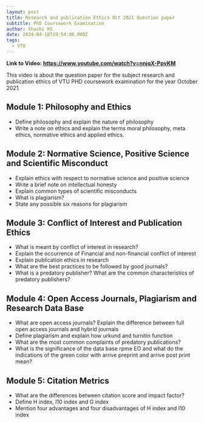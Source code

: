 ```yaml
---
layout: post
title: Research and publication Ethics Oct 2021 Question paper
subtitle: PhD Coursework Examination
author: Shashi KS
date: 2024-04-18T19:54:00.000Z
tags:
  - VTU
---
```

**Link to Video: <https://www.youtube.com/watch?v=nnjqX-PpvKM>**

This video is about the question paper for the subject research and publication ethics of VTU PHD coursework examination for the year October 2021.

## Module 1: Philosophy and Ethics

* Define philosophy and explain the nature of philosophy
* Write a note on ethics and explain the terms moral philosophy, meta ethics, normative ethics and applied ethics.

## Module 2: Normative Science, Positive Science and Scientific Misconduct

* Explain ethics with respect to normative science and positive science
* Write a brief note on intellectual honesty
* Explain common types of scientific misconducts
* What is plagiarism?
* State any possible six reasons for plagiarism

## Module 3: Conflict of Interest and Publication Ethics

* What is meant by conflict of interest in research?
* Explain the occurrence of Financial and non-financial conflict of interest
* Explain publication ethics in research
* What are the best practices to be followed by good journals?
* What is a predatory publisher? What are the common characteristics of predatory publishers?

## Module 4: Open Access Journals, Plagiarism and Research Data Base

* What are open access journals? Explain the difference between full open access journals and hybrid journals
* Define plagiarism and explain how urkund and turnitin function
* What are the most common complaints of predatory publications?
* What is the significance of the data base rpme EO and what do the indications of the green color with arrive preprint and arrive post print mean?

## Module 5: Citation Metrics

* What are the differences between citation score and impact factor?
* Define H index, I10 index and G index
* Mention four advantages and four disadvantages of H index and I10 index

